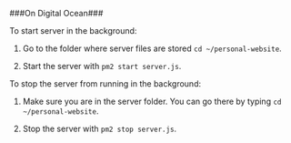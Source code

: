 ###On Digital Ocean###

To start server in the background:

1. Go to the folder where server files are stored `cd ~/personal-website`.

2. Start the server with `pm2 start server.js`. 

To stop the server from running in the background:

1. Make sure you are in the server folder. You can go there by typing `cd ~/personal-website`.

2. Stop the server with `pm2 stop server.js`.